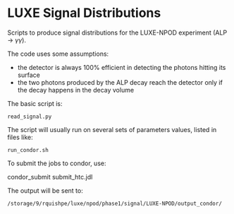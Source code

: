 # LUXE Signal Distributions

Scripts to produce signal distributions for the LUXE-NPOD experiment (ALP -> $\gamma \gamma$).

The code uses some assumptions:
- the detector is always 100% efficient in detecting the photons hitting its surface
- the two photons produced by the ALP decay reach the detector only if the decay happens in the decay volume

The basic script is:

    read_signal.py

The script will usually run on several sets of parameters values, listed in files like:

    run_condor.sh 

To submit the jobs to condor, use:

   condor_submit submit_htc.jdl

The output will be sent to:

    /storage/9/rquishpe/luxe/npod/phase1/signal/LUXE-NPOD/output_condor/